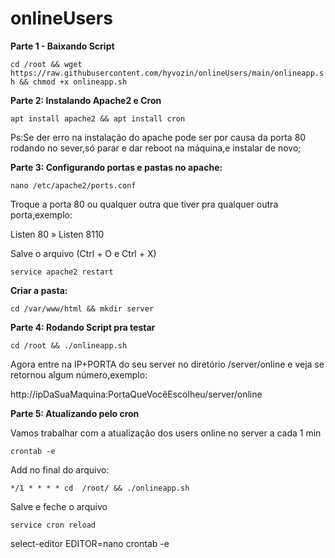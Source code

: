 # onlineUsers
__Parte 1 - Baixando Script__ 

```cd /root && wget https://raw.githubusercontent.com/hyvozin/onlineUsers/main/onlineapp.sh && chmod +x onlineapp.sh```


__Parte 2: Instalando Apache2 e Cron__

```apt install apache2 && apt install cron```

Ps:Se der erro na instalação do apache pode ser por causa da porta 80 rodando no sever,só parar e dar reboot na máquina,e instalar de novo;

__Parte 3: Configurando portas e pastas no apache:__

```nano /etc/apache2/ports.conf```

Troque a porta 80 ou qualquer outra que tiver pra qualquer outra porta,exemplo:

Listen 80 » Listen 8110

Salve o arquivo (Ctrl + O e Ctrl + X)

```service apache2 restart```

__Criar a pasta:__

```cd /var/www/html && mkdir server```

__Parte 4: Rodando Script pra testar__

```cd /root && ./onlineapp.sh```

Agora entre na IP+PORTA do seu server no diretório /server/online e veja se retornou algum número,exemplo:

http://ipDaSuaMaquina:PortaQueVocêEscolheu/server/online

__Parte 5: Atualizando pelo cron__

Vamos trabalhar com a atualização dos users online no server a cada 1 min

```crontab -e```

Add no final do arquivo:

```*/1 * * * * cd  /root/ && ./onlineapp.sh```

Salve e feche o arquivo 

```service cron reload```

select-editor
EDITOR=nano crontab -e
